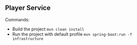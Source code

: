 ## Player Service

Commands:

- Build the project `mvn clean install`
- Run the project with default profile `mvn spring-boot:run -f infrastructure` 

